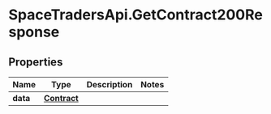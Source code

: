 # SpaceTradersApi.GetContract200Response

## Properties

Name | Type | Description | Notes
------------ | ------------- | ------------- | -------------
**data** | [**Contract**](Contract.md) |  | 


